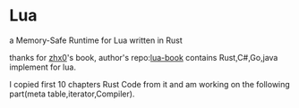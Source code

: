 # Lua
a Memory-Safe Runtime for Lua written in Rust

thanks for [zhx0](https://github.com/zxh0)'s book, author's repo:[lua-book](https://github.com/zxh0/luago-book) contains Rust,C#,Go,java implement for lua.

I copied first 10 chapters Rust Code from it and am working on the following part(meta table,iterator,Compiler).